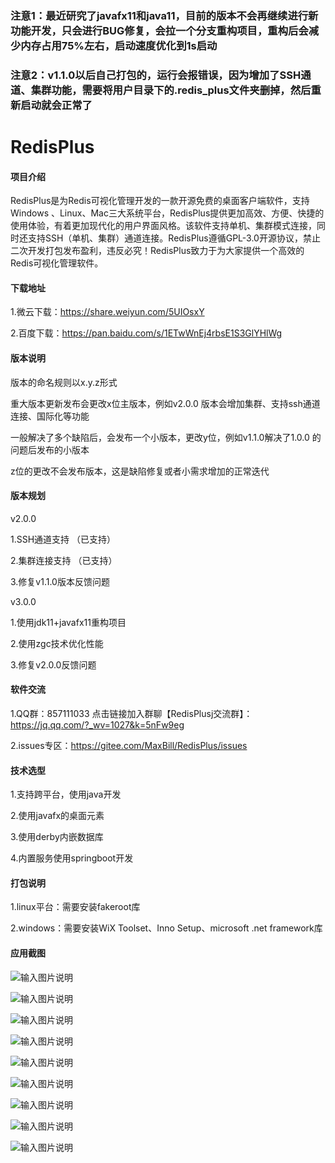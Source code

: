 ### 注意1：最近研究了javafx11和java11，目前的版本不会再继续进行新功能开发，只会进行BUG修复，会拉一个分支重构项目，重构后会减少内存占用75%左右，启动速度优化到1s启动

### 注意2：v1.1.0以后自己打包的，运行会报错误，因为增加了SSH通道、集群功能，需要将用户目录下的.redis_plus文件夹删掉，然后重新启动就会正常了

# RedisPlus

#### 项目介绍

RedisPlus是为Redis可视化管理开发的一款开源免费的桌面客户端软件，支持Windows 、Linux、Mac三大系统平台，RedisPlus提供更加高效、方便、快捷的使用体验，有着更加现代化的用户界面风格。该软件支持单机、集群模式连接，同时还支持SSH（单机、集群）通道连接。RedisPlus遵循GPL-3.0开源协议，禁止二次开发打包发布盈利，违反必究！RedisPlus致力于为大家提供一个高效的Redis可视化管理软件。

#### 下载地址

1.微云下载：https://share.weiyun.com/5UIOsxY

2.百度下载：https://pan.baidu.com/s/1ETwWnEj4rbsE1S3GlYHlWg


#### 版本说明

版本的命名规则以x.y.z形式

重大版本更新发布会更改x位主版本，例如v2.0.0 版本会增加集群、支持ssh通道连接、国际化等功能

一般解决了多个缺陷后，会发布一个小版本，更改y位，例如v1.1.0解决了1.0.0 的问题后发布的小版本

z位的更改不会发布版本，这是缺陷修复或者小需求增加的正常迭代


#### 版本规划

v2.0.0

1.SSH通道支持 （已支持）

2.集群连接支持 （已支持）

3.修复v1.1.0版本反馈问题


v3.0.0

1.使用jdk11+javafx11重构项目

2.使用zgc技术优化性能

3.修复v2.0.0反馈问题


#### 软件交流

1.QQ群：857111033  点击链接加入群聊【RedisPlusj交流群】：https://jq.qq.com/?_wv=1027&k=5nFw9eg

2.issues专区：https://gitee.com/MaxBill/RedisPlus/issues
 

#### 技术选型

1.支持跨平台，使用java开发

2.使用javafx的桌面元素

3.使用derby内嵌数据库

4.内置服务使用springboot开发


#### 打包说明

1.linux平台：需要安装fakeroot库

2.windows：需要安装WiX Toolset、Inno Setup、microsoft .net framework库

#### 应用截图

![输入图片说明](https://images.gitee.com/uploads/images/2018/1009/172521_bf40069c_1252126.png "深度截图_com.maxbill.MainApplication_20181009171856.png")

![输入图片说明](https://images.gitee.com/uploads/images/2018/1009/172530_39aec29a_1252126.png "深度截图_com.maxbill.MainApplication_20181009171912.png")

![输入图片说明](https://images.gitee.com/uploads/images/2018/1009/172541_b1cd0e32_1252126.png "深度截图_com.maxbill.MainApplication_20181009171938.png")

![输入图片说明](https://images.gitee.com/uploads/images/2018/1009/172551_b432eecb_1252126.png "深度截图_com.maxbill.MainApplication_20181009171959.png")

![输入图片说明](https://images.gitee.com/uploads/images/2018/1009/172600_ae6fe53b_1252126.png "深度截图_com.maxbill.MainApplication_20181009172020.png")

![输入图片说明](https://images.gitee.com/uploads/images/2018/1009/172612_c9316bd5_1252126.png "深度截图_com.maxbill.MainApplication_20181009172041.png")

![输入图片说明](https://images.gitee.com/uploads/images/2018/1009/172620_3903bfc1_1252126.png "深度截图_com.maxbill.MainApplication_20181009172051.png")

![输入图片说明](https://images.gitee.com/uploads/images/2018/1009/172629_5e81018d_1252126.png "深度截图_com.maxbill.MainApplication_20181009172106.png")

![输入图片说明](https://images.gitee.com/uploads/images/2018/1009/172640_600f21c9_1252126.png "深度截图_com.maxbill.MainApplication_20181009172116.png")
